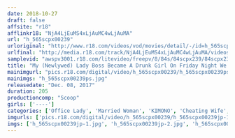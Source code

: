 ```yaml
---
date: 2018-10-27
draft: false
affsite: "r18"
afflinkr18: "NjA4LjEuMS4xLjAuMC4wLjAuMA"
url: "h_565scpx00239"
urloriginal: "http://www.r18.com/videos/vod/movies/detail/-/id=h_565scpx00239"
urlfinal: "http://media.r18.com/track/NjA4LjEuMS4xLjAuMC4wLjAuMA/videos/vod/movies/detail/-/id=h_565scpx00239"
samplevid: "awspv3001.r18.com/litevideo/freepv/8/84s/84scpx239/84scpx239_dmb_w.mp4"
title: "My (Newlywed) Lady Boss Became A Drunk Girl On Friday Night We Missed The Last Train Home... Usually She Never Lets Her Guard Down, But Now She's Loose And Horny And Giving Me A Hard On! This Newlywed Pussy Is Nice And Wet And Going Wild In Mind Blowing Raw Fucking Ecstasy!"
mainimgurl: "pics.r18.com/digital/video/h_565scpx00239/h_565scpx00239ps.jpg"
mainimgs: "h_565scpx00239ps.jpg"
releasedate: "Dec. 08, 2017"
duration: 205
productioncomp: "Scoop"
girls: ['----']
categories: ['Office Lady', 'Married Woman', 'KIMONO', 'Cheating Wife', 'Drunk Girl', 'Creampie', 'Hi-Def']
imgurls: ['pics.r18.com/digital/video/h_565scpx00239/h_565scpx00239jp-1.jpg', 'pics.r18.com/digital/video/h_565scpx00239/h_565scpx00239jp-2.jpg', 'pics.r18.com/digital/video/h_565scpx00239/h_565scpx00239jp-3.jpg', 'pics.r18.com/digital/video/h_565scpx00239/h_565scpx00239jp-4.jpg', 'pics.r18.com/digital/video/h_565scpx00239/h_565scpx00239jp-5.jpg', 'pics.r18.com/digital/video/h_565scpx00239/h_565scpx00239jp-6.jpg', 'pics.r18.com/digital/video/h_565scpx00239/h_565scpx00239jp-7.jpg', 'pics.r18.com/digital/video/h_565scpx00239/h_565scpx00239jp-8.jpg', 'pics.r18.com/digital/video/h_565scpx00239/h_565scpx00239jp-9.jpg', 'pics.r18.com/digital/video/h_565scpx00239/h_565scpx00239jp-10.jpg', 'pics.r18.com/digital/video/h_565scpx00239/h_565scpx00239jp-11.jpg', 'pics.r18.com/digital/video/h_565scpx00239/h_565scpx00239jp-12.jpg', 'pics.r18.com/digital/video/h_565scpx00239/h_565scpx00239jp-13.jpg', 'pics.r18.com/digital/video/h_565scpx00239/h_565scpx00239jp-14.jpg', 'pics.r18.com/digital/video/h_565scpx00239/h_565scpx00239jp-15.jpg', 'pics.r18.com/digital/video/h_565scpx00239/h_565scpx00239jp-16.jpg', 'pics.r18.com/digital/video/h_565scpx00239/h_565scpx00239jp-17.jpg', 'pics.r18.com/digital/video/h_565scpx00239/h_565scpx00239jp-18.jpg', 'pics.r18.com/digital/video/h_565scpx00239/h_565scpx00239jp-19.jpg', 'pics.r18.com/digital/video/h_565scpx00239/h_565scpx00239jp-20.jpg']
imgs: ['h_565scpx00239jp-1.jpg', 'h_565scpx00239jp-2.jpg', 'h_565scpx00239jp-3.jpg', 'h_565scpx00239jp-4.jpg', 'h_565scpx00239jp-5.jpg', 'h_565scpx00239jp-6.jpg', 'h_565scpx00239jp-7.jpg', 'h_565scpx00239jp-8.jpg', 'h_565scpx00239jp-9.jpg', 'h_565scpx00239jp-10.jpg', 'h_565scpx00239jp-11.jpg', 'h_565scpx00239jp-12.jpg', 'h_565scpx00239jp-13.jpg', 'h_565scpx00239jp-14.jpg', 'h_565scpx00239jp-15.jpg', 'h_565scpx00239jp-16.jpg', 'h_565scpx00239jp-17.jpg', 'h_565scpx00239jp-18.jpg', 'h_565scpx00239jp-19.jpg', 'h_565scpx00239jp-20.jpg']
---
```

